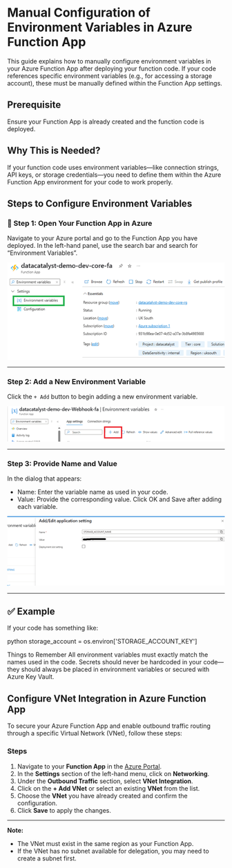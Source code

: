 # Manual Configuration of Environment Variables in Azure Function App
This guide explains how to manually configure environment variables in your Azure Function App after deploying your function code. If your code references specific environment variables (e.g., for accessing a storage account), these must be manually defined within the Function App settings.

## Prerequisite
Ensure your Function App is already created and the function code is deployed.

## Why This is Needed?
If your function code uses environment variables—like connection strings, API keys, or storage credentials—you need to define them within the Azure Function App environment for your code to work properly.

##  Steps to Configure Environment Variables
### 🔹 Step 1: Open Your Function App in Azure
Navigate to your Azure portal and go to the Function App you have deployed. In the left-hand panel, use the search bar and search for “Environment Variables”.

![Step 1 - Open Function App](functionapp1.png)


---

### Step 2: Add a New Environment Variable
Click the `+ Add` button to begin adding a new environment variable.

![Step 1 - Open Function App](functionapp2.png)

---

### Step 3: Provide Name and Value
In the dialog that appears:

- Name: Enter the variable name as used in your code.
- Value: Provide the corresponding value.
Click OK and Save after adding each variable.

![Step 1 - Open Function App](functionapp3.png)

---

## ✅ Example

If your code has something like:

python
storage_account = os.environ['STORAGE_ACCOUNT_KEY']


Things to Remember
All environment variables must exactly match the names used in the code.
Secrets should never be hardcoded in your code—they should always be placed in environment variables or secured with Azure Key Vault.


##  Configure VNet Integration in Azure Function App

To secure your Azure Function App and enable outbound traffic routing through a specific Virtual Network (VNet), follow these steps:

###  Steps

1. Navigate to your **Function App** in the [Azure Portal](https://portal.azure.com/).
2. In the **Settings** section of the left-hand menu, click on **Networking**.
3. Under the **Outbound Traffic** section, select **VNet Integration**.
4. Click on the **+ Add VNet** or select an existing **VNet** from the list.
5. Choose the **VNet** you have already created and confirm the configuration.
6. Click **Save** to apply the changes.



---

**Note:**  
- The VNet must exist in the same region as your Function App.
- If the VNet has no subnet available for delegation, you may need to create a subnet first.

